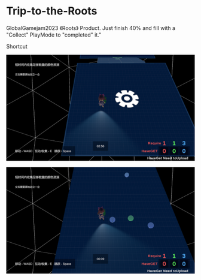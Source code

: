 # Trip-to-the-Roots
GlobalGamejam2023 《Roots》 Product. Just finish 40% and fill with a "Collect" PlayMode to "completed" it."



Shortcut

![](https://github.com/HikariXP/FigureBed/blob/main/GGJ2023/image-20230220224623500.png)

![](https://github.com/HikariXP/FigureBed/blob/main/1676904555339.jpg)
